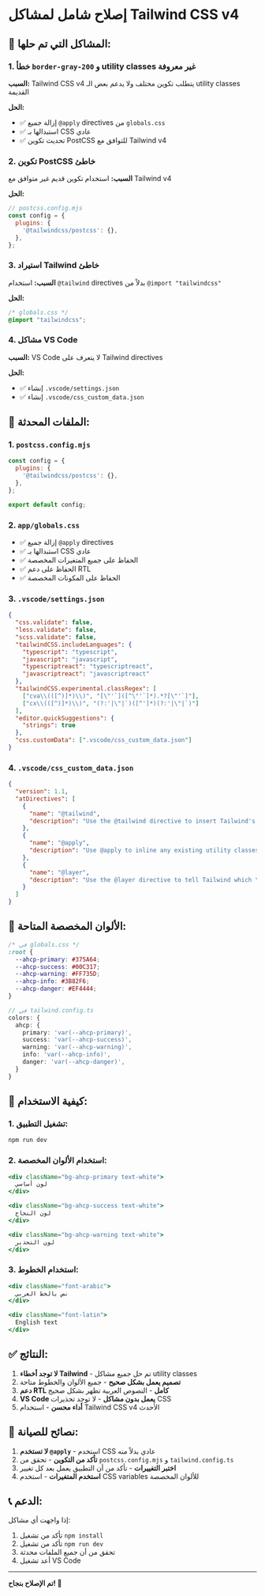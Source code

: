 # إصلاح شامل لمشاكل Tailwind CSS v4

## 🚨 المشاكل التي تم حلها:

### 1. خطأ `border-gray-200` و utility classes غير معروفة
**السبب:** Tailwind CSS v4 يتطلب تكوين مختلف ولا يدعم بعض الـ utility classes القديمة

**الحل:**
- ✅ إزالة جميع `@apply` directives من `globals.css`
- ✅ استبدالها بـ CSS عادي
- ✅ تحديث تكوين PostCSS للتوافق مع Tailwind v4

### 2. تكوين PostCSS خاطئ
**السبب:** استخدام تكوين قديم غير متوافق مع Tailwind v4

**الحل:**
```javascript
// postcss.config.mjs
const config = {
  plugins: {
    '@tailwindcss/postcss': {},
  },
};
```

### 3. استيراد Tailwind خاطئ
**السبب:** استخدام `@tailwind` directives بدلاً من `@import "tailwindcss"`

**الحل:**
```css
/* globals.css */
@import "tailwindcss";
```

### 4. مشاكل VS Code
**السبب:** VS Code لا يتعرف على Tailwind directives

**الحل:**
- ✅ إنشاء `.vscode/settings.json`
- ✅ إنشاء `.vscode/css_custom_data.json`

## 📁 الملفات المحدثة:

### 1. `postcss.config.mjs`
```javascript
const config = {
  plugins: {
    '@tailwindcss/postcss': {},
  },
};

export default config;
```

### 2. `app/globals.css`
- ✅ إزالة جميع `@apply` directives
- ✅ استبدالها بـ CSS عادي
- ✅ الحفاظ على جميع المتغيرات المخصصة
- ✅ الحفاظ على دعم RTL
- ✅ الحفاظ على المكونات المخصصة

### 3. `.vscode/settings.json`
```json
{
  "css.validate": false,
  "less.validate": false,
  "scss.validate": false,
  "tailwindCSS.includeLanguages": {
    "typescript": "typescript",
    "javascript": "javascript",
    "typescriptreact": "typescriptreact",
    "javascriptreact": "javascriptreact"
  },
  "tailwindCSS.experimental.classRegex": [
    ["cva\\(([^)]*)\\)", "[\"'`]([^\"'`]*).*?[\"'`]"],
    ["cx\\(([^)]*)\\)", "(?:'|\"|`)([^']*)(?:'|\"|`)"]
  ],
  "editor.quickSuggestions": {
    "strings": true
  },
  "css.customData": [".vscode/css_custom_data.json"]
}
```

### 4. `.vscode/css_custom_data.json`
```json
{
  "version": 1.1,
  "atDirectives": [
    {
      "name": "@tailwind",
      "description": "Use the @tailwind directive to insert Tailwind's base, components, utilities and variants styles into your CSS."
    },
    {
      "name": "@apply",
      "description": "Use @apply to inline any existing utility classes into your own custom CSS."
    },
    {
      "name": "@layer",
      "description": "Use the @layer directive to tell Tailwind which \"bucket\" a set of custom styles belong to."
    }
  ]
}
```

## 🎨 الألوان المخصصة المتاحة:

```css
/* في globals.css */
:root {
  --ahcp-primary: #375A64;
  --ahcp-success: #00C317;
  --ahcp-warning: #FF735D;
  --ahcp-info: #3B82F6;
  --ahcp-danger: #EF4444;
}
```

```typescript
// في tailwind.config.ts
colors: {
  ahcp: {
    primary: 'var(--ahcp-primary)',
    success: 'var(--ahcp-success)',
    warning: 'var(--ahcp-warning)',
    info: 'var(--ahcp-info)',
    danger: 'var(--ahcp-danger)',
  }
}
```

## 🚀 كيفية الاستخدام:

### 1. تشغيل التطبيق:
```bash
npm run dev
```

### 2. استخدام الألوان المخصصة:
```jsx
<div className="bg-ahcp-primary text-white">
  لون أساسي
</div>

<div className="bg-ahcp-success text-white">
  لون النجاح
</div>

<div className="bg-ahcp-warning text-white">
  لون التحذير
</div>
```

### 3. استخدام الخطوط:
```jsx
<div className="font-arabic">
  نص بالخط العربي
</div>

<div className="font-latin">
  English text
</div>
```

## ✅ النتائج:

1. **لا توجد أخطاء Tailwind** - تم حل جميع مشاكل utility classes
2. **تصميم يعمل بشكل صحيح** - جميع الألوان والخطوط متاحة
3. **دعم RTL كامل** - النصوص العربية تظهر بشكل صحيح
4. **VS Code يعمل بدون مشاكل** - لا توجد تحذيرات CSS
5. **أداء محسن** - استخدام Tailwind CSS v4 الأحدث

## 🔧 نصائح للصيانة:

1. **لا تستخدم `@apply`** - استخدم CSS عادي بدلاً منه
2. **تأكد من التكوين** - تحقق من `postcss.config.mjs` و `tailwind.config.ts`
3. **اختبر التغييرات** - تأكد من أن التطبيق يعمل بعد كل تغيير
4. **استخدم المتغيرات** - استخدم CSS variables للألوان المخصصة

## 📞 الدعم:

إذا واجهت أي مشاكل:
1. تأكد من تشغيل `npm install`
2. تأكد من تشغيل `npm run dev`
3. تحقق من أن جميع الملفات محدثة
4. أعد تشغيل VS Code

---

**تم الإصلاح بنجاح! 🎉**


